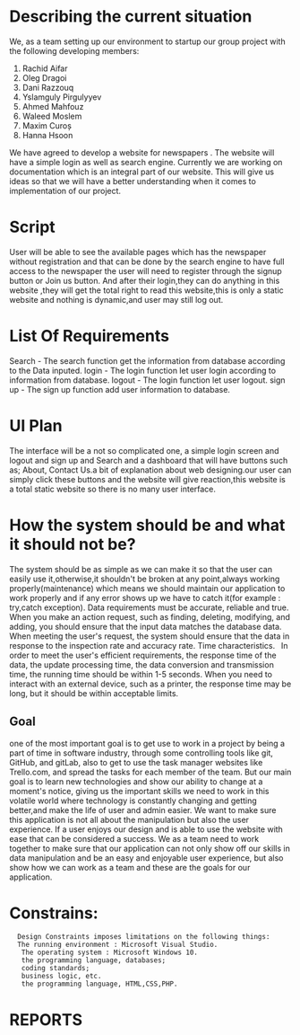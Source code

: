 # Describing the current situation
We, as a team setting up our environment to startup our group project with the following developing members:
1. Rachid Aifar
2. Oleg Dragoi
3. Dani Razzouq
4. Yslamguly Pirgulyyev
5. Ahmed Mahfouz
6. Waleed Moslem
7. Maxim Curoș
8. Hanna Hsoon

We have agreed to develop a website for newspapers  . The website will have a simple login as well as search engine. Currently we are working on documentation which is an integral part of our website. This will give us ideas so that we will have a better understanding when it comes to implementation of our project.

# Script

User will be able to see the available pages which has the newspaper without registration and that can be done by the search engine
 to have full access to the newspaper the user will need to register through the signup button or Join us button. 
 And after their login,they can do anything in this website ,they will get the total right to read this website,this is only a static website and nothing is dynamic,and user may still log out.
# List Of Requirements

Search - The search function get the information from database according to the Data inputed.
login - The login function let user login according to information from database.
logout - The login function let user logout.
sign up - The sign up function add user information to database.

# UI Plan
The interface will be a not so complicated one, a simple login screen and logout and sign up and Search and a dashboard that will have buttons such as;
About, Contact Us.a bit of explanation about web designing.our user can simply click these buttons and the website will give reaction,this website is a total static website so there is no many user interface.

# How the system should be and what it should not be?  
The system should be as simple as we can make it so that the user can easily use it,otherwise,it shouldn't be broken at any point,always working properly(maintenance) which means we should maintain our application to work properly and if any error shows up we have to catch it(for example : try,catch exception).
Data requirements must be accurate, reliable and true. When you make an action request, such as finding, deleting, modifying, and adding, you should ensure that the input data matches the database data. When meeting the user's request, the system should ensure that the data in response to the inspection rate and accuracy rate.
Time characteristics.  In order to meet the user's efficient requirements, the response time of the data, the update processing time, the data conversion and transmission time, the running time should be within 1-5 seconds. When you need to interact with an external device, such as a printer, the response time may be long, but it should be within acceptable limits.

## Goal
one of the most important goal is to get use to work in a project by being a part of time in software industry, through some controlling tools like git, GitHub, and gitLab, also to get to use the task manager websites like Trello.com, and spread the tasks for each member of the team.
 But our main goal is to learn new technologies and show our ability to change at a moment's notice, giving us the important skills we need to work in this volatile world where technology is constantly changing and getting better,and make the life of user and admin easier.
 We want to make sure this application is not all about the manipulation but also the user experience. If a user enjoys our design and is able to use the website with ease that can be considered a success.
 We as a team need to work together to make sure that our application can not only show off our skills in data manipulation and be an easy and enjoyable user experience, but also show how we can work as a team and these are the goals for our application.

# Constrains:
      Design Constraints imposes limitations on the following things:
      The running environment : Microsoft Visual Studio.
       The operating system : Microsoft Windows 10.
       the programming language, databases;
       coding standards;
       business logic, etc.
       the programming language, HTML,CSS,PHP.
# REPORTS
